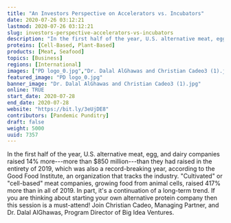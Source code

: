 ```yaml
---
title: "An Investors Perspective on Accelerators vs. Incubators"
date: 2020-07-26 03:12:21
lastmod: 2020-07-26 03:12:21
slug: investors-perspective-accelerators-vs-incubators
description: "In the first half of the year, U.S. alternative meat, egg, and dairy companies raised 14% more—more than $850 million—than they had raised in the entirety of 2019, which was also a record-breaking year, according to the Good Food Institute, an organization that tracks the industry. “Cultivated” or “cell-based” meat companies, growing food from animal cells, raised 417% more than in all of 2019. In part, it’s a continuation of a long-term trend. If you are thinking about starting your own alternative protein company then this session is a must-attend!"
proteins: [Cell-Based, Plant-Based]
products: [Meat, Seafood]
topics: [Business]
regions: [International]
images: ["PD logo_0.jpg","Dr. Dalal AlGhawas and Christian Cadeo3 (1).jpg"]
featured_image: "PD logo_0.jpg"
banner_image: "Dr. Dalal AlGhawas and Christian Cadeo3 (1).jpg"
online: TRUE
start_date: 2020-07-28
end_date: 2020-07-28
website: "https://bit.ly/3eUjDE8"
contributors: [Pandemic Punditry]
draft: false
weight: 5000
uuid: 7357
---
```

In the first half of the year, U.S. alternative meat, egg, and dairy
companies raised 14% more---more than \$850 million---than they had
raised in the entirety of 2019, which was also a record-breaking year,
according to the Good Food Institute, an organization that tracks the
industry. "Cultivated" or "cell-based" meat companies, growing food from
animal cells, raised 417% more than in all of 2019. In part, it's a
continuation of a long-term trend. If you are thinking about starting
your own alternative protein company then this session is a must-attend!
Join Christian Cadeo, Managing Partner, and Dr. Dalal AlGhawas, Program
Director of Big Idea Ventures.
